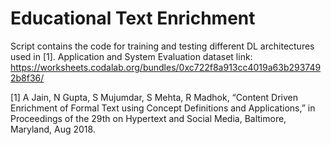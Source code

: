 # Educational Text Enrichment

Script contains the code for training and testing different DL architectures used in [1].
Application and System Evaluation dataset link: https://worksheets.codalab.org/bundles/0xc722f8a913cc4019a63b2937492b8f36/

[1] A Jain, N Gupta, S Mujumdar, S Mehta, R Madhok, “Content Driven Enrichment of Formal Text using Concept Definitions and Applications,” in Proceedings of the 29th on Hypertext and Social Media, Baltimore, Maryland, Aug 2018.

